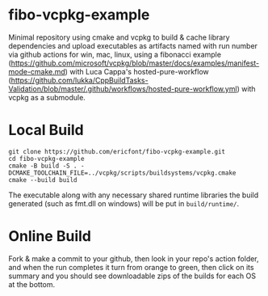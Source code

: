# fibo-vcpkg-example
Minimal repository using cmake and vcpkg to build & cache library dependencies and upload executables as artifacts named with run number via github actions for win, mac, linux, using a fibonacci example (https://github.com/microsoft/vcpkg/blob/master/docs/examples/manifest-mode-cmake.md) with Luca Cappa's hosted-pure-workflow (https://github.com/lukka/CppBuildTasks-Validation/blob/master/.github/workflows/hosted-pure-workflow.yml) with vcpkg as a submodule.

# Local Build

```
git clone https://github.com/ericfont/fibo-vcpkg-example.git
cd fibo-vcpkg-example
cmake -B build -S . -DCMAKE_TOOLCHAIN_FILE=../vcpkg/scripts/buildsystems/vcpkg.cmake
cmake --build build
```
 
The executable along with any necessary shared runtime libraries the build generated (such as fmt.dll on windows) will be put in `build/runtime/`.

# Online Build
Fork & make a commit to your github, then look in your repo's action folder, and when the run completes it turn from orange to green, then click on its summary and you should see downloadable zips of the builds for each OS at the bottom.
